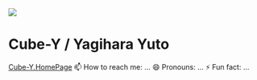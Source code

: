 <img src="https://user-images.githubusercontent.com/69599304/90946930-9d9af300-e46c-11ea-83c1-849c394c5bf2.png"> 
<h1>Cube-Y / Yagihara Yuto</h1>
<a href="https://cube-y.github.io">Cube-Y.HomePage</a>
 📫 How to reach me: ...
 😄 Pronouns: ...
 ⚡ Fun fact: ...

